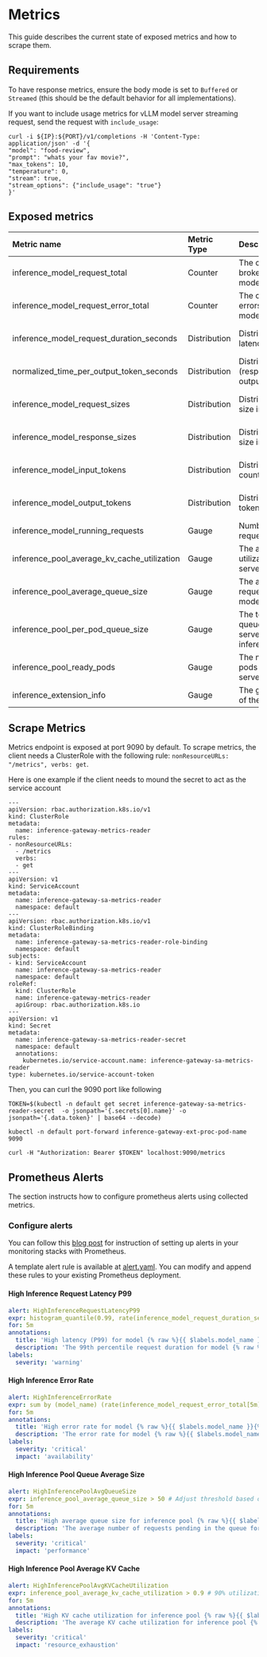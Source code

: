 # Metrics

This guide describes the current state of exposed metrics and how to scrape them.

## Requirements

To have response metrics, ensure the body mode is set to `Buffered` or `Streamed` (this should be the default behavior for all implementations).

If you want to include usage metrics for vLLM model server streaming request, send the request with `include_usage`:

```
curl -i ${IP}:${PORT}/v1/completions -H 'Content-Type: application/json' -d '{
"model": "food-review",
"prompt": "whats your fav movie?",
"max_tokens": 10,
"temperature": 0,
"stream": true,
"stream_options": {"include_usage": "true"}
}'
```

## Exposed metrics

| **Metric name**                              | **Metric Type**  | <div style="width:200px">**Description**</div>  | <div style="width:250px">**Labels**</div>                                          | **Status**  |
|:---------------------------------------------|:-----------------|:------------------------------------------------------------------|:-----------------------------------------------------------------------------------|:------------|
| inference_model_request_total                | Counter          | The counter of requests broken out for each model.                | `model_name`=&lt;model-name&gt; <br> `target_model_name`=&lt;target-model-name&gt; | ALPHA       |
| inference_model_request_error_total          | Counter          | The counter of requests errors broken out for each model.         | `model_name`=&lt;model-name&gt; <br> `target_model_name`=&lt;target-model-name&gt; | ALPHA       |
| inference_model_request_duration_seconds     | Distribution     | Distribution of response latency.                                 | `model_name`=&lt;model-name&gt; <br> `target_model_name`=&lt;target-model-name&gt; | ALPHA       |
| normalized_time_per_output_token_seconds     | Distribution     | Distribution of ntpot (response latency per output token)                                 | `model_name`=&lt;model-name&gt; <br> `target_model_name`=&lt;target-model-name&gt; | ALPHA       |
| inference_model_request_sizes                | Distribution     | Distribution of request size in bytes.                            | `model_name`=&lt;model-name&gt; <br> `target_model_name`=&lt;target-model-name&gt; | ALPHA       |
| inference_model_response_sizes               | Distribution     | Distribution of response size in bytes.                           | `model_name`=&lt;model-name&gt; <br> `target_model_name`=&lt;target-model-name&gt; | ALPHA       |
| inference_model_input_tokens                 | Distribution     | Distribution of input token count.                                | `model_name`=&lt;model-name&gt; <br> `target_model_name`=&lt;target-model-name&gt; | ALPHA       |
| inference_model_output_tokens                | Distribution     | Distribution of output token count.                               | `model_name`=&lt;model-name&gt; <br> `target_model_name`=&lt;target-model-name&gt; | ALPHA       |
| inference_model_running_requests                | Gauge     | Number of running requests for each model.             | `model_name`=&lt;model-name&gt;  | ALPHA       |
| inference_pool_average_kv_cache_utilization  | Gauge            | The average kv cache utilization for an inference server pool.    | `name`=&lt;inference-pool-name&gt;                                                 | ALPHA       |
| inference_pool_average_queue_size            | Gauge            | The average number of requests pending in the model server queue. | `name`=&lt;inference-pool-name&gt;                                                 | ALPHA       |
| inference_pool_per_pod_queue_size            | Gauge            | The total number of queue for each model server pod under the inference pool         | `model_server_pod`=&lt;model-server-pod-name&gt; <br> `name`=&lt;inference-pool-name&gt;                             | ALPHA       |
| inference_pool_ready_pods                    | Gauge            | The number of ready pods for an inference server pool.            | `name`=&lt;inference-pool-name&gt;                                                 | ALPHA       |
| inference_extension_info                     | Gauge            | The general information of the current build.                     | `commit`=&lt;hash-of-the-build&gt; <br> `build_ref`=&lt;ref-to-the-build&gt;        | ALPHA       |


## Scrape Metrics

Metrics endpoint is exposed at port 9090 by default. To scrape metrics, the client needs a ClusterRole with the following rule:
`nonResourceURLs: "/metrics", verbs: get`.

Here is one example if the client needs to mound the secret to act as the service account
```
---
apiVersion: rbac.authorization.k8s.io/v1
kind: ClusterRole
metadata:
  name: inference-gateway-metrics-reader
rules:
- nonResourceURLs:
  - /metrics
  verbs:
  - get
---
apiVersion: v1
kind: ServiceAccount
metadata:
  name: inference-gateway-sa-metrics-reader
  namespace: default
---
apiVersion: rbac.authorization.k8s.io/v1
kind: ClusterRoleBinding
metadata:
  name: inference-gateway-sa-metrics-reader-role-binding
  namespace: default
subjects:
- kind: ServiceAccount
  name: inference-gateway-sa-metrics-reader
  namespace: default
roleRef:
  kind: ClusterRole
  name: inference-gateway-metrics-reader
  apiGroup: rbac.authorization.k8s.io
---
apiVersion: v1
kind: Secret
metadata:
  name: inference-gateway-sa-metrics-reader-secret
  namespace: default
  annotations:
    kubernetes.io/service-account.name: inference-gateway-sa-metrics-reader
type: kubernetes.io/service-account-token
```
Then, you can curl the 9090 port like following
```
TOKEN=$(kubectl -n default get secret inference-gateway-sa-metrics-reader-secret  -o jsonpath='{.secrets[0].name}' -o jsonpath='{.data.token}' | base64 --decode)

kubectl -n default port-forward inference-gateway-ext-proc-pod-name  9090

curl -H "Authorization: Bearer $TOKEN" localhost:9090/metrics
```

## Prometheus Alerts

The section instructs how to configure prometheus alerts using collected metrics.

### Configure alerts

You can follow this [blog post](https://grafana.com/blog/2020/02/25/step-by-step-guide-to-setting-up-prometheus-alertmanager-with-slack-pagerduty-and-gmail/) for instruction of setting up alerts in your monitoring stacks with Prometheus.

A template alert rule is available at [alert.yaml](../../tools/alerts/alert.yaml). You can modify and append these rules to your existing Prometheus deployment.

#### High Inference Request Latency P99

```yaml
alert: HighInferenceRequestLatencyP99
expr: histogram_quantile(0.99, rate(inference_model_request_duration_seconds_bucket[5m])) > 10.0 # Adjust threshold as needed (e.g., 10.0 seconds)
for: 5m
annotations:
  title: 'High latency (P99) for model {% raw %}{{ $labels.model_name }}{% endraw %}'
  description: 'The 99th percentile request duration for model {% raw %}{{ $labels.model_name }}{% endraw %} and target model {% raw %}{{ $labels.target_model_name }}{% endraw %} has been consistently above 10.0 seconds for 5 minutes.'
labels:
  severity: 'warning'
```

#### High Inference Error Rate

```yaml
alert: HighInferenceErrorRate
expr: sum by (model_name) (rate(inference_model_request_error_total[5m])) / sum by (model_name) (rate(inference_model_request_total[5m])) > 0.05 # Adjust threshold as needed (e.g., 5% error rate)
for: 5m
annotations:
  title: 'High error rate for model {% raw %}{{ $labels.model_name }}{% endraw %}'
  description: 'The error rate for model {% raw %}{{ $labels.model_name }}{% endraw %} and target model {% raw %}{{ $labels.target_model_name }}{% endraw %} has been consistently above 5% for 5 minutes.'
labels:
  severity: 'critical'
  impact: 'availability'
```

#### High Inference Pool Queue Average Size

```yaml
alert: HighInferencePoolAvgQueueSize
expr: inference_pool_average_queue_size > 50 # Adjust threshold based on expected queue size
for: 5m
annotations:
  title: 'High average queue size for inference pool {% raw %}{{ $labels.name }}{% endraw %}'
  description: 'The average number of requests pending in the queue for inference pool {% raw %}{{ $labels.name }}{% endraw %} has been consistently above 50 for 5 minutes.'
labels:
  severity: 'critical'
  impact: 'performance'
```

#### High Inference Pool Average KV Cache

```yaml
alert: HighInferencePoolAvgKVCacheUtilization
expr: inference_pool_average_kv_cache_utilization > 0.9 # 90% utilization
for: 5m
annotations:
  title: 'High KV cache utilization for inference pool {% raw %}{{ $labels.name }}{% endraw %}'
  description: 'The average KV cache utilization for inference pool {% raw %}{{ $labels.name }}{% endraw %} has been consistently above 90% for 5 minutes, indicating potential resource exhaustion.'
labels:
  severity: 'critical'
  impact: 'resource_exhaustion'
```
